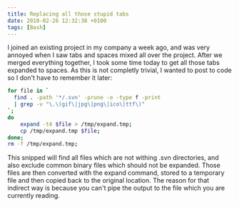 ```yaml
---
title: Replacing all those stupid tabs
date: 2010-02-26 12:32:38 +0100
tags: [Bash]
---
```


I joined an existing project in my company a week ago, and was very annoyed when I saw tabs and spaces mixed all over the project. After we merged everything together, I took some time today to get all those tabs expanded to spaces. As this is not completly trivial, I wanted to post to code so I don't have to remember it later:

```sh
for file in `
  find . -path '*/.svn' -prune -o -type f -print
  | grep -v "\.\(gif\|jpg\|png\|ico\|ttf\)"
`;
do
    expand -t4 $file > /tmp/expand.tmp;
    cp /tmp/expand.tmp $file;
done;
rm -f /tmp/expand.tmp;
```

This snipped will find all files which are not withing .svn directories, and also exclude common binary files which should not be expanded. Those files are then converted with the expand command, stored to a temporary file and then copied back to the original location. The reason for that indirect way is because you can't pipe the output to the file which you are currently reading.